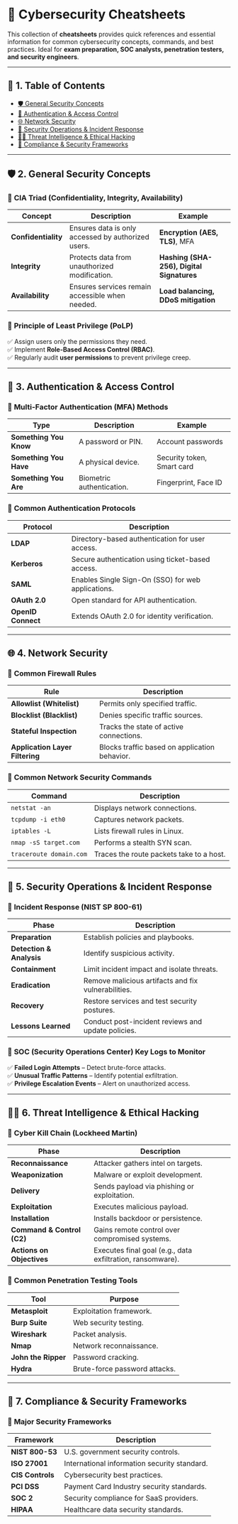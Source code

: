 # 📌 **Cybersecurity Cheatsheets**

This collection of **cheatsheets** provides quick references and essential information for common cybersecurity concepts, commands, and best practices. Ideal for **exam preparation, SOC analysts, penetration testers, and security engineers**.

---

## 📖 **1. Table of Contents**

- [🛡️ General Security Concepts](#-general-security-concepts)
- [🔐 Authentication & Access Control](#-authentication--access-control)
- [🌐 Network Security](#-network-security)
- [📜 Security Operations & Incident Response](#-security-operations--incident-response)
- [🕵️‍♂️ Threat Intelligence & Ethical Hacking](#-threat-intelligence--ethical-hacking)
- [📝 Compliance & Security Frameworks](#-compliance--security-frameworks)

---

## 🛡️ **2. General Security Concepts**

### 🔹 **CIA Triad** (Confidentiality, Integrity, Availability)
| Concept | Description | Example |
|---------|------------|---------|
| **Confidentiality** | Ensures data is only accessed by authorized users. | **Encryption (AES, TLS)**, MFA |
| **Integrity** | Protects data from unauthorized modification. | **Hashing (SHA-256), Digital Signatures** |
| **Availability** | Ensures services remain accessible when needed. | **Load balancing, DDoS mitigation** |

### 🔹 **Principle of Least Privilege (PoLP)**
✅ Assign users only the permissions they need.  
✅ Implement **Role-Based Access Control (RBAC)**.  
✅ Regularly audit **user permissions** to prevent privilege creep.

---

## 🔐 **3. Authentication & Access Control**

### 🔹 **Multi-Factor Authentication (MFA) Methods**
| Type | Description | Example |
|------|------------|---------|
| **Something You Know** | A password or PIN. | Account passwords |
| **Something You Have** | A physical device. | Security token, Smart card |
| **Something You Are** | Biometric authentication. | Fingerprint, Face ID |

### 🔹 **Common Authentication Protocols**
| Protocol | Description |
|----------|------------|
| **LDAP** | Directory-based authentication for user access. |
| **Kerberos** | Secure authentication using ticket-based access. |
| **SAML** | Enables Single Sign-On (SSO) for web applications. |
| **OAuth 2.0** | Open standard for API authentication. |
| **OpenID Connect** | Extends OAuth 2.0 for identity verification. |

---

## 🌐 **4. Network Security**

### 🔹 **Common Firewall Rules**
| Rule | Description |
|------|------------|
| **Allowlist (Whitelist)** | Permits only specified traffic. |
| **Blocklist (Blacklist)** | Denies specific traffic sources. |
| **Stateful Inspection** | Tracks the state of active connections. |
| **Application Layer Filtering** | Blocks traffic based on application behavior. |

### 🔹 **Common Network Security Commands**
| Command | Description |
|---------|------------|
| `netstat -an` | Displays network connections. |
| `tcpdump -i eth0` | Captures network packets. |
| `iptables -L` | Lists firewall rules in Linux. |
| `nmap -sS target.com` | Performs a stealth SYN scan. |
| `traceroute domain.com` | Traces the route packets take to a host. |

---

## 📜 **5. Security Operations & Incident Response**

### 🔹 **Incident Response (NIST SP 800-61)**
| Phase | Description |
|-------|------------|
| **Preparation** | Establish policies and playbooks. |
| **Detection & Analysis** | Identify suspicious activity. |
| **Containment** | Limit incident impact and isolate threats. |
| **Eradication** | Remove malicious artifacts and fix vulnerabilities. |
| **Recovery** | Restore services and test security postures. |
| **Lessons Learned** | Conduct post-incident reviews and update policies. |

### 🔹 **SOC (Security Operations Center) Key Logs to Monitor**
✅ **Failed Login Attempts** – Detect brute-force attacks.  
✅ **Unusual Traffic Patterns** – Identify potential exfiltration.  
✅ **Privilege Escalation Events** – Alert on unauthorized access.

---

## 🕵️‍♂️ **6. Threat Intelligence & Ethical Hacking**

### 🔹 **Cyber Kill Chain (Lockheed Martin)**
| Phase | Description |
|-------|------------|
| **Reconnaissance** | Attacker gathers intel on targets. |
| **Weaponization** | Malware or exploit development. |
| **Delivery** | Sends payload via phishing or exploitation. |
| **Exploitation** | Executes malicious payload. |
| **Installation** | Installs backdoor or persistence. |
| **Command & Control (C2)** | Gains remote control over compromised systems. |
| **Actions on Objectives** | Executes final goal (e.g., data exfiltration, ransomware). |

### 🔹 **Common Penetration Testing Tools**
| Tool | Purpose |
|------|---------|
| **Metasploit** | Exploitation framework. |
| **Burp Suite** | Web security testing. |
| **Wireshark** | Packet analysis. |
| **Nmap** | Network reconnaissance. |
| **John the Ripper** | Password cracking. |
| **Hydra** | Brute-force password attacks. |

---

## 📝 **7. Compliance & Security Frameworks**

### 🔹 **Major Security Frameworks**
| Framework | Description |
|-----------|------------|
| **NIST 800-53** | U.S. government security controls. |
| **ISO 27001** | International information security standard. |
| **CIS Controls** | Cybersecurity best practices. |
| **PCI DSS** | Payment Card Industry security standards. |
| **SOC 2** | Security compliance for SaaS providers. |
| **HIPAA** | Healthcare data security standards. |
